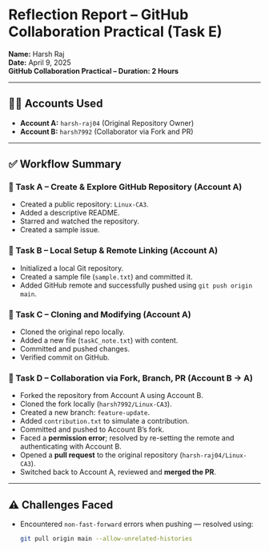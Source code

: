 # Reflection Report – GitHub Collaboration Practical (Task E)

**Name:** Harsh Raj  
**Date:** April 9, 2025  
**GitHub Collaboration Practical – Duration: 2 Hours**

---

## 🧑‍💻 Accounts Used

- **Account A:** `harsh-raj04` (Original Repository Owner)
- **Account B:** `harsh7992` (Collaborator via Fork and PR)

---

## ✅ Workflow Summary

### 🔹 Task A – Create & Explore GitHub Repository (Account A)
- Created a public repository: `Linux-CA3`.
- Added a descriptive README.
- Starred and watched the repository.
- Created a sample issue.

### 🔹 Task B – Local Setup & Remote Linking (Account A)
- Initialized a local Git repository.
- Created a sample file (`sample.txt`) and committed it.
- Added GitHub remote and successfully pushed using `git push origin main`.

### 🔹 Task C – Cloning and Modifying (Account A)
- Cloned the original repo locally.
- Added a new file (`taskC_note.txt`) with content.
- Committed and pushed changes.
- Verified commit on GitHub.

### 🔹 Task D – Collaboration via Fork, Branch, PR (Account B → A)
- Forked the repository from Account A using Account B.
- Cloned the fork locally (`harsh7992/Linux-CA3`).
- Created a new branch: `feature-update`.
- Added `contribution.txt` to simulate a contribution.
- Committed and pushed to Account B’s fork.
- Faced a **permission error**; resolved by re-setting the remote and authenticating with Account B.
- Opened a **pull request** to the original repository (`harsh-raj04/Linux-CA3`).
- Switched back to Account A, reviewed and **merged the PR**.

---

## ⚠️ Challenges Faced

- Encountered `non-fast-forward` errors when pushing — resolved using:
  ```bash
  git pull origin main --allow-unrelated-histories
